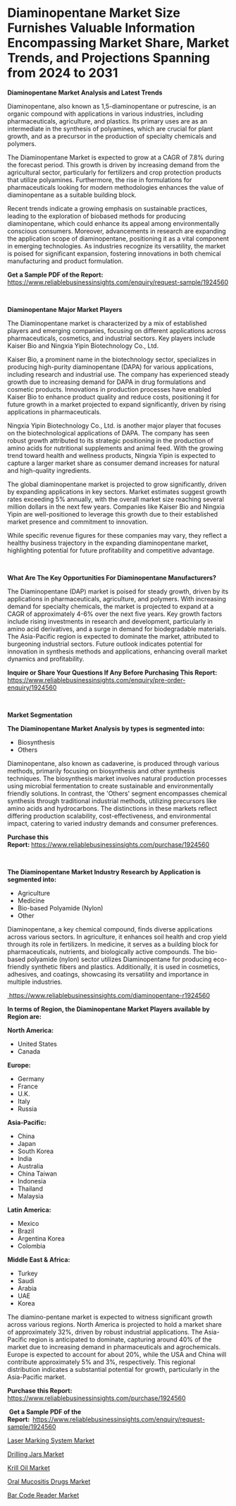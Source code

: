 <p><h1>Diaminopentane Market Size Furnishes Valuable Information Encompassing Market Share, Market Trends, and Projections Spanning from 2024 to 2031</h1></p><p><strong>Diaminopentane Market Analysis and Latest Trends</strong></p>
<p><p>Diaminopentane, also known as 1,5-diaminopentane or putrescine, is an organic compound with applications in various industries, including pharmaceuticals, agriculture, and plastics. Its primary uses are as an intermediate in the synthesis of polyamines, which are crucial for plant growth, and as a precursor in the production of specialty chemicals and polymers.</p><p>The Diaminopentane Market is expected to grow at a CAGR of 7.8% during the forecast period. This growth is driven by increasing demand from the agricultural sector, particularly for fertilizers and crop protection products that utilize polyamines. Furthermore, the rise in formulations for pharmaceuticals looking for modern methodologies enhances the value of diaminopentane as a suitable building block.</p><p>Recent trends indicate a growing emphasis on sustainable practices, leading to the exploration of biobased methods for producing diaminopentane, which could enhance its appeal among environmentally conscious consumers. Moreover, advancements in research are expanding the application scope of diaminopentane, positioning it as a vital component in emerging technologies. As industries recognize its versatility, the market is poised for significant expansion, fostering innovations in both chemical manufacturing and product formulation.</p></p>
<p><strong>Get a Sample PDF of the Report:&nbsp;</strong> <a href="https://www.reliablebusinessinsights.com/enquiry/request-sample/1924560?utm_campaign=1784&utm_medium=2&utm_source=Github&utm_content=ia&utm_term=24102024&utm_id=diaminopentane">https://www.reliablebusinessinsights.com/enquiry/request-sample/1924560</a></p>
<p>&nbsp;</p>
<p><strong>Diaminopentane Major Market Players</strong></p>
<p><p>The Diaminopentane market is characterized by a mix of established players and emerging companies, focusing on different applications across pharmaceuticals, cosmetics, and industrial sectors. Key players include Kaiser Bio and Ningxia Yipin Biotechnology Co., Ltd.</p><p>Kaiser Bio, a prominent name in the biotechnology sector, specializes in producing high-purity diaminopentane (DAPA) for various applications, including research and industrial use. The company has experienced steady growth due to increasing demand for DAPA in drug formulations and cosmetic products. Innovations in production processes have enabled Kaiser Bio to enhance product quality and reduce costs, positioning it for future growth in a market projected to expand significantly, driven by rising applications in pharmaceuticals.</p><p>Ningxia Yipin Biotechnology Co., Ltd. is another major player that focuses on the biotechnological applications of DAPA. The company has seen robust growth attributed to its strategic positioning in the production of amino acids for nutritional supplements and animal feed. With the growing trend toward health and wellness products, Ningxia Yipin is expected to capture a larger market share as consumer demand increases for natural and high-quality ingredients.</p><p>The global diaminopentane market is projected to grow significantly, driven by expanding applications in key sectors. Market estimates suggest growth rates exceeding 5% annually, with the overall market size reaching several million dollars in the next few years. Companies like Kaiser Bio and Ningxia Yipin are well-positioned to leverage this growth due to their established market presence and commitment to innovation.</p><p>While specific revenue figures for these companies may vary, they reflect a healthy business trajectory in the expanding diaminopentane market, highlighting potential for future profitability and competitive advantage.</p></p>
<p>&nbsp;</p>
<p><strong>What Are The Key Opportunities For Diaminopentane Manufacturers?</strong></p>
<p><p>The Diaminopentane (DAP) market is poised for steady growth, driven by its applications in pharmaceuticals, agriculture, and polymers. With increasing demand for specialty chemicals, the market is projected to expand at a CAGR of approximately 4-6% over the next five years. Key growth factors include rising investments in research and development, particularly in amino acid derivatives, and a surge in demand for biodegradable materials. The Asia-Pacific region is expected to dominate the market, attributed to burgeoning industrial sectors. Future outlook indicates potential for innovation in synthesis methods and applications, enhancing overall market dynamics and profitability.</p></p>
<p><strong>Inquire or Share Your Questions If Any Before Purchasing This Report:</strong> <a href="https://www.reliablebusinessinsights.com/enquiry/pre-order-enquiry/1924560?utm_campaign=1784&utm_medium=2&utm_source=Github&utm_content=ia&utm_term=24102024&utm_id=diaminopentane">https://www.reliablebusinessinsights.com/enquiry/pre-order-enquiry/1924560</a></p>
<p>&nbsp;</p>
<p><strong>Market Segmentation</strong></p>
<p><strong>The Diaminopentane Market Analysis by types is segmented into:</strong></p>
<p><ul><li>Biosynthesis</li><li>Others</li></ul></p>
<p><p>Diaminopentane, also known as cadaverine, is produced through various methods, primarily focusing on biosynthesis and other synthesis techniques. The biosynthesis market involves natural production processes using microbial fermentation to create sustainable and environmentally friendly solutions. In contrast, the 'Others' segment encompasses chemical synthesis through traditional industrial methods, utilizing precursors like amino acids and hydrocarbons. The distinctions in these markets reflect differing production scalability, cost-effectiveness, and environmental impact, catering to varied industry demands and consumer preferences.</p></p>
<p><strong>Purchase this Report:&nbsp;</strong><a href="https://www.reliablebusinessinsights.com/purchase/1924560?utm_campaign=1784&utm_medium=2&utm_source=Github&utm_content=ia&utm_term=24102024&utm_id=diaminopentane">https://www.reliablebusinessinsights.com/purchase/1924560</a></p>
<p>&nbsp;</p>
<p><strong>The Diaminopentane Market Industry Research by Application is segmented into:</strong></p>
<p><ul><li>Agriculture</li><li>Medicine</li><li>Bio-based Polyamide (Nylon)</li><li>Other</li></ul></p>
<p><p>Diaminopentane, a key chemical compound, finds diverse applications across various sectors. In agriculture, it enhances soil health and crop yield through its role in fertilizers. In medicine, it serves as a building block for pharmaceuticals, nutrients, and biologically active compounds. The bio-based polyamide (nylon) sector utilizes Diaminopentane for producing eco-friendly synthetic fibers and plastics. Additionally, it is used in cosmetics, adhesives, and coatings, showcasing its versatility and importance in multiple industries.</p></p>
<p><a href="https://www.reliablebusinessinsights.com/diaminopentane-r1924560?utm_campaign=1784&utm_medium=2&utm_source=Github&utm_content=ia&utm_term=24102024&utm_id=diaminopentane">&nbsp;https://www.reliablebusinessinsights.com/diaminopentane-r1924560</a></p>
<p><strong>In terms of Region, the Diaminopentane Market Players available by Region are:</strong></p>
<p>
    <p> <strong> North America: </strong>
        <ul>
            <li>United States</li>
            <li>Canada</li>
        </ul>
        </p> 
    <p> <strong> Europe: </strong>
        <ul>
            <li>Germany</li>
            <li>France</li>
            <li>U.K.</li>
            <li>Italy</li>
            <li>Russia</li>
        </ul>
        </p> 
    <p> <strong> Asia-Pacific: </strong>
        <ul>
            <li>China</li>
            <li>Japan</li>
            <li>South Korea</li>
            <li>India</li>
            <li>Australia</li>
            <li>China Taiwan</li>
            <li>Indonesia</li>
            <li>Thailand</li>
            <li>Malaysia</li>
        </ul>
        </p> 
    <p> <strong> Latin America: </strong>
        <ul>
            <li>Mexico</li>
            <li>Brazil</li>
            <li>Argentina Korea</li>
            <li>Colombia</li>
        </ul>
        </p> 
    <p> <strong> Middle East & Africa: </strong>
        <ul>
            <li>Turkey</li>
            <li>Saudi</li>
            <li>Arabia</li>
            <li>UAE</li>
            <li>Korea</li>
        </ul>
    </p>
    </p>
<p><p>The diamino-pentane market is expected to witness significant growth across various regions. North America is projected to hold a market share of approximately 32%, driven by robust industrial applications. The Asia-Pacific region is anticipated to dominate, capturing around 40% of the market due to increasing demand in pharmaceuticals and agrochemicals. Europe is expected to account for about 20%, while the USA and China will contribute approximately 5% and 3%, respectively. This regional distribution indicates a substantial potential for growth, particularly in the Asia-Pacific market.</p></p>
<p><strong>Purchase this Report: </strong><a href="https://www.reliablebusinessinsights.com/purchase/1924560?utm_campaign=1784&utm_medium=2&utm_source=Github&utm_content=ia&utm_term=24102024&utm_id=diaminopentane">https://www.reliablebusinessinsights.com/purchase/1924560</a></p>
<p>&nbsp;<strong>Get a Sample PDF of the Report:&nbsp;&nbsp;</strong><a href="https://www.reliablebusinessinsights.com/enquiry/request-sample/1924560?utm_campaign=1784&utm_medium=2&utm_source=Github&utm_content=ia&utm_term=24102024&utm_id=diaminopentane">https://www.reliablebusinessinsights.com/enquiry/request-sample/1924560</a></p>
<p><strong></strong></p>
<p><p><a href="https://www.linkedin.com/pulse/laser-marking-system-market-evolution-key-trends-regional-dynamics-bhshf?utm_campaign=1784&utm_medium=2&utm_source=Github&utm_content=ia&utm_term=24102024&utm_id=diaminopentane">Laser Marking System Market</a></p><p><a href="https://www.linkedin.com/pulse/disruption-innovation-drilling-jars-industry-market-analysis-future-jhelf?utm_campaign=1784&utm_medium=2&utm_source=Github&utm_content=ia&utm_term=24102024&utm_id=diaminopentane">Drilling Jars Market</a></p><p><a href="https://www.linkedin.com/pulse/navigating-krill-oil-market-expert-analysis-forecast-period-vj4ue?utm_campaign=1784&utm_medium=2&utm_source=Github&utm_content=ia&utm_term=24102024&utm_id=diaminopentane">Krill Oil Market</a></p><p><a href="https://www.linkedin.com/pulse/oral-mucositis-drugs-industry-sector-new-technologies-market-j74ue?utm_campaign=1784&utm_medium=2&utm_source=Github&utm_content=ia&utm_term=24102024&utm_id=diaminopentane">Oral Mucositis Drugs Market</a></p><p><a href="https://www.linkedin.com/pulse/emerging-trends-bar-code-reader-market-global-outlook-future-gn9xf?utm_campaign=1784&utm_medium=2&utm_source=Github&utm_content=ia&utm_term=24102024&utm_id=diaminopentane">Bar Code Reader Market</a></p></p>